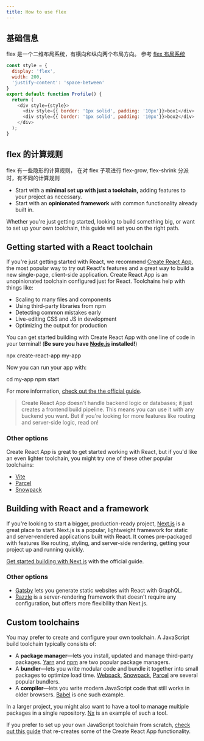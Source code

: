 ```yaml
---
title: How to use flex
---
```


## 基础信息

flex 是一个二维布局系统，有横向和纵向两个布局方向。
参考 [flex 布局系统](https://developer.mozilla.org/zh-CN/docs/Web/CSS/CSS_Flexible_Box_Layout)

<Sandpack>

```js
const style = {
  display: 'flex',
  width: 200,
  'justify-content': 'space-between'
}
export default function Profile() {
  return (
    <div style={style}>
      <div style={{ border: '1px solid', padding: '10px'}}>box1</div>
      <div style={{ border: '1px solid', padding: '10px'}}>box2</div>
    </div>
  );
}
```
</Sandpack>

## flex 的计算规则

flex 有一些隐形的计算规则， 在对 flex 子项进行 flex-grow, flex-shrink 分派时，有不同的计算规则

- Start with a **minimal set up with just a toolchain,** adding features to your project as necessary.
- Start with an **opinionated framework** with common functionality already built in.

Whether you're just getting started, looking to build something big, or want to set up your own toolchain, this guide will set you on the right path.

## Getting started with a React toolchain

If you're just getting started with React, we recommend [Create React App](https://create-react-app.dev/), the most popular way to try out React's features and a great way to build a new single-page, client-side application. Create React App is an unopinionated toolchain configured just for React. Toolchains help with things like:

- Scaling to many files and components
- Using third-party libraries from npm
- Detecting common mistakes early
- Live-editing CSS and JS in development
- Optimizing the output for production

You can get started building with Create React App with one line of code in your terminal! (**Be sure you have [Node.js](https://nodejs.org/) installed!**)

<TerminalBlock>

npx create-react-app my-app

</TerminalBlock>

Now you can run your app with:

<TerminalBlock>

cd my-app
npm start

</TerminalBlock>

For more information, [check out the the official guide](https://create-react-app.dev/docs/getting-started).

> Create React App doesn't handle backend logic or databases; it just creates a frontend build pipeline. This means you can use it with any backend you want. But if you're looking for more features like routing and server-side logic, read on!

### Other options

Create React App is great to get started working with React, but if you'd like an even lighter toolchain, you might try one of these other popular toolchains:

- [Vite](https://vitejs.dev/guide/)
- [Parcel](https://parceljs.org/)
- [Snowpack](https://www.snowpack.dev/tutorials/react)

## Building with React and a framework

If you're looking to start a bigger, production-ready project, [Next.js](https://nextjs.org/) is a great place to start. Next.js is a popular, lightweight framework for static and server‑rendered applications built with React. It comes pre-packaged with features like routing, styling, and server-side rendering, getting your project up and running quickly.

[Get started building with Next.js](https://nextjs.org/docs/getting-started) with the official guide.

### Other options

- [Gatsby](https://www.gatsbyjs.org/) lets you generate static websites with React with GraphQL.
- [Razzle](https://razzlejs.org/) is a server-rendering framework that doesn't require any configuration, but offers more flexibility than Next.js.

## Custom toolchains

You may prefer to create and configure your own toolchain. A JavaScript build toolchain typically consists of:

- A **package manager**—lets you install, updated and manage third-party packages. [Yarn](https://yarnpkg.com/) and [npm](https://www.npmjs.com/) are two popular package managers.
- A **bundler**—lets you write modular code and bundle it together into small packages to optimize load time. [Webpack](https://webpack.js.org/), [Snowpack](https://www.snowpack.dev/), [Parcel](https://parceljs.org/) are several popular bundlers.
- A **compiler**—lets you write modern JavaScript code that still works in older browsers. [Babel](https://babeljs.io/) is one such example.

In a larger project, you might also want to have a tool to manage multiple packages in a single repository. [Nx](https://nx.dev/react) is an example of such a tool.

If you prefer to set up your own JavaScript toolchain from scratch, [check out this guide](https://blog.usejournal.com/creating-a-react-app-from-scratch-f3c693b84658) that re-creates some of the Create React App functionality.
